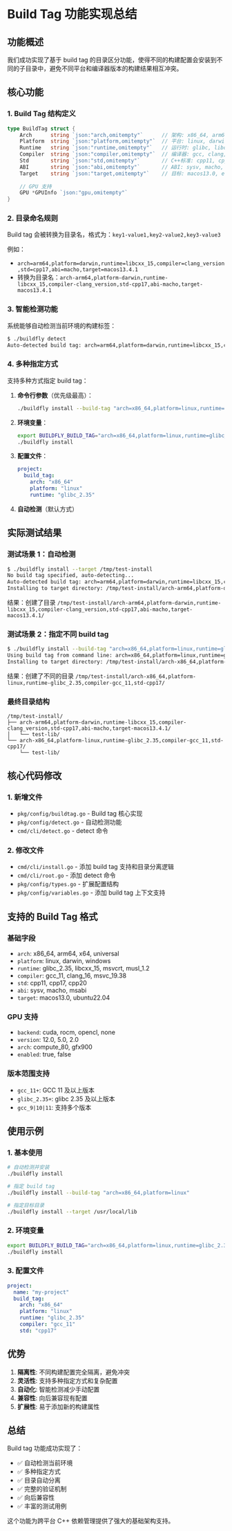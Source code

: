 # Build Tag 功能实现总结

## 功能概述

我们成功实现了基于 build tag 的目录区分功能，使得不同的构建配置会安装到不同的子目录中，避免不同平台和编译器版本的构建结果相互冲突。

## 核心功能

### 1. Build Tag 结构定义

```go
type BuildTag struct {
    Arch      string `json:"arch,omitempty"`      // 架构: x86_64, arm64, x64
    Platform  string `json:"platform,omitempty"`  // 平台: linux, darwin, windows
    Runtime   string `json:"runtime,omitempty"`   // 运行时: glibc, libcxx, msvcrt, musl
    Compiler  string `json:"compiler,omitempty"`  // 编译器: gcc, clang, msvc
    Std       string `json:"std,omitempty"`       // C++标准: cpp11, cpp17, cpp20
    ABI       string `json:"abi,omitempty"`       // ABI: sysv, macho, msabi
    Target    string `json:"target,omitempty"`    // 目标: macos13.0, etc.
    
    // GPU 支持
    GPU *GPUInfo `json:"gpu,omitempty"`
}
```

### 2. 目录命名规则

Build tag 会被转换为目录名，格式为：`key1-value1,key2-value2,key3-value3`

例如：
- `arch=arm64,platform=darwin,runtime=libcxx_15,compiler=clang_version,std=cpp17,abi=macho,target=macos13.4.1`
- 转换为目录名：`arch-arm64,platform-darwin,runtime-libcxx_15,compiler-clang_version,std-cpp17,abi-macho,target-macos13.4.1`

### 3. 智能检测功能

系统能够自动检测当前环境的构建标签：

```bash
$ ./buildfly detect
Auto-detected build tag: arch=arm64,platform=darwin,runtime=libcxx_15,compiler=clang_version,std=cpp17,abi=macho,target=macos13.4.1
```

### 4. 多种指定方式

支持多种方式指定 build tag：

1. **命令行参数**（优先级最高）：
   ```bash
   ./buildfly install --build-tag "arch=x86_64,platform=linux,runtime=glibc_2.35,compiler=gcc_11,std=cpp17"
   ```

2. **环境变量**：
   ```bash
   export BUILDFLY_BUILD_TAG="arch=x86_64,platform=linux,runtime=glibc_2.35"
   ./buildfly install
   ```

3. **配置文件**：
   ```yaml
   project:
     build_tag:
       arch: "x86_64"
       platform: "linux"
       runtime: "glibc_2.35"
   ```

4. **自动检测**（默认方式）

## 实际测试结果

### 测试场景 1：自动检测

```bash
$ ./buildfly install --target /tmp/test-install
No build tag specified, auto-detecting...
Auto-detected build tag: arch=arm64,platform=darwin,runtime=libcxx_15,compiler=clang_version,std=cpp17,abi=macho,target=macos13.4.1
Installing to target directory: /tmp/test-install/arch-arm64,platform-darwin,runtime-libcxx_15,compiler-clang_version,std-cpp17,abi-macho,target-macos13.4.1
```

结果：创建了目录 `/tmp/test-install/arch-arm64,platform-darwin,runtime-libcxx_15,compiler-clang_version,std-cpp17,abi-macho,target-macos13.4.1/`

### 测试场景 2：指定不同 build tag

```bash
$ ./buildfly install --build-tag "arch=x86_64,platform=linux,runtime=glibc_2.35,compiler=gcc_11,std=cpp17" --target /tmp/test-install
Using build tag from command line: arch=x86_64,platform=linux,runtime=glibc_2.35,compiler=gcc_11,std=cpp17
Installing to target directory: /tmp/test-install/arch-x86_64,platform-linux,runtime-glibc_2.35,compiler-gcc_11,std-cpp17
```

结果：创建了不同的目录 `/tmp/test-install/arch-x86_64,platform-linux,runtime-glibc_2.35,compiler-gcc_11,std-cpp17/`

### 最终目录结构

```
/tmp/test-install/
├── arch-arm64,platform-darwin,runtime-libcxx_15,compiler-clang_version,std-cpp17,abi-macho,target-macos13.4.1/
│   └── test-lib/
└── arch-x86_64,platform-linux,runtime-glibc_2.35,compiler-gcc_11,std-cpp17/
    └── test-lib/
```

## 核心代码修改

### 1. 新增文件

- `pkg/config/buildtag.go` - Build tag 核心实现
- `pkg/config/detect.go` - 自动检测功能
- `cmd/cli/detect.go` - detect 命令

### 2. 修改文件

- `cmd/cli/install.go` - 添加 build tag 支持和目录分离逻辑
- `cmd/cli/root.go` - 添加 detect 命令
- `pkg/config/types.go` - 扩展配置结构
- `pkg/config/variables.go` - 添加 build tag 上下文支持

## 支持的 Build Tag 格式

### 基础字段

- `arch`: x86_64, arm64, x64, universal
- `platform`: linux, darwin, windows
- `runtime`: glibc_2.35, libcxx_15, msvcrt, musl_1.2
- `compiler`: gcc_11, clang_16, msvc_19.38
- `std`: cpp11, cpp17, cpp20
- `abi`: sysv, macho, msabi
- `target`: macos13.0, ubuntu22.04

### GPU 支持

- `backend`: cuda, rocm, opencl, none
- `version`: 12.0, 5.0, 2.0
- `arch`: compute_80, gfx900
- `enabled`: true, false

### 版本范围支持

- `gcc_11+`: GCC 11 及以上版本
- `glibc_2.35+`: glibc 2.35 及以上版本
- `gcc_9|10|11`: 支持多个版本

## 使用示例

### 1. 基本使用

```bash
# 自动检测并安装
./buildfly install

# 指定 build tag
./buildfly install --build-tag "arch=x86_64,platform=linux"

# 指定目标目录
./buildfly install --target /usr/local/lib
```

### 2. 环境变量

```bash
export BUILDFLY_BUILD_TAG="arch=x86_64,platform=linux,runtime=glibc_2.35"
./buildfly install
```

### 3. 配置文件

```yaml
project:
  name: "my-project"
  build_tag:
    arch: "x86_64"
    platform: "linux"
    runtime: "glibc_2.35"
    compiler: "gcc_11"
    std: "cpp17"
```

## 优势

1. **隔离性**: 不同构建配置完全隔离，避免冲突
2. **灵活性**: 支持多种指定方式和复杂配置
3. **自动化**: 智能检测减少手动配置
4. **兼容性**: 向后兼容现有配置
5. **扩展性**: 易于添加新的构建属性

## 总结

Build tag 功能成功实现了：
- ✅ 自动检测当前环境
- ✅ 多种指定方式
- ✅ 目录自动分离
- ✅ 完整的验证机制
- ✅ 向后兼容性
- ✅ 丰富的测试用例

这个功能为跨平台 C++ 依赖管理提供了强大的基础架构支持。

